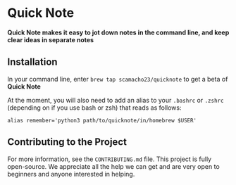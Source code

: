 # Quick Note

**Quick Note makes it easy to jot down notes in the command line, and
keep clear ideas in separate notes**

## Installation
In your command line, enter `brew tap scamacho23/quicknote` to get a beta of **Quick Note**

At the moment, you will also need to add an alias to your `.bashrc` or `.zshrc` (depending on if 
you use bash or zsh) that reads as follows:

`alias remember='python3 path/to/quicknote/in/homebrew $USER'`

## Contributing to the Project
For more information, see the `CONTRIBUTING.md` file.
This project is fully open-source. We appreciate all the help
we can get and are very open to beginners and anyone interested
in helping.
